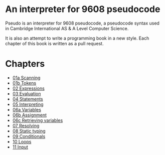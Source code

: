 # An interpreter for 9608 pseudocode

Pseudo is an interpreter for 9608 pseudocode, a pseudocode syntax used in Cambridge International AS & A Level Computer Science.

It is also an attempt to write a programming book in a new style. Each chapter of this book is written as a pull request.

# Chapters

- [01a Scanning](https://github.com/nyjc-computing/pseudo/pull/1)
- [01b Tokens](https://github.com/nyjc-computing/pseudo/pull/2)
- [02 Expressions](https://github.com/nyjc-computing/pseudo/pull/3)
- [03 Evaluation](https://github.com/nyjc-computing/pseudo/pull/8)
- [04 Statements](https://github.com/nyjc-computing/pseudo/pull/9)
- [05 Interpreting](https://github.com/nyjc-computing/pseudo/pull/10)
- [06a Variables](https://github.com/nyjc-computing/pseudo/pull/11)
- [06b Assignment](https://github.com/nyjc-computing/pseudo/pull/12)
- [06c Retrieving variables](https://github.com/nyjc-computing/pseudo/pull/13)
- [07 Resolving](https://github.com/nyjc-computing/pseudo/pull/14)
- [08 Static typing](https://github.com/nyjc-computing/pseudo/pull/15)
- [09 Conditionals](https://github.com/nyjc-computing/pseudo/pull/17)
- [10 Loops](https://github.com/nyjc-computing/pseudo/pull/18)
- [11 Input](https://github.com/nyjc-computing/pseudo/pull/19)